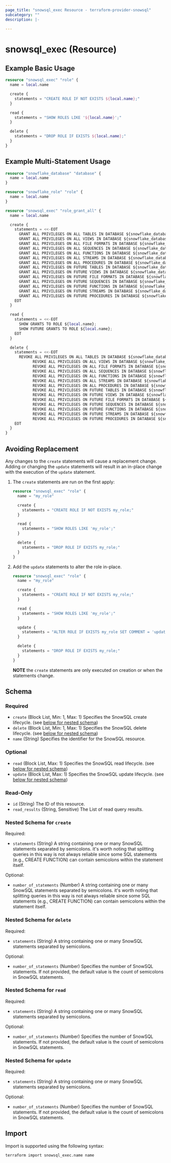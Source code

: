 ```yaml
---
page_title: "snowsql_exec Resource - terraform-provider-snowsql"
subcategory: ""
description: |-
  
---
```


# snowsql_exec (Resource)



## Example Basic Usage

```terraform
resource "snowsql_exec" "role" {
  name = local.name

  create {
    statements = "CREATE ROLE IF NOT EXISTS ${local.name};"
  }

  read {
    statements = "SHOW ROLES LIKE '${local.name}';"
  }

  delete {
    statements = "DROP ROLE IF EXISTS ${local.name};"
  }
}
```

## Example Multi-Statement Usage

```terraform
resource "snowflake_database" "database" {
  name = local.name
}

resource "snowflake_role" "role" {
  name = local.name
}

resource "snowsql_exec" "role_grant_all" {
  name = local.name

  create {
    statements = <<-EOT
      GRANT ALL PRIVILEGES ON ALL TABLES IN DATABASE ${snowflake_database.database.name} TO ROLE ${snowflake_role.role.name};
      GRANT ALL PRIVILEGES ON ALL VIEWS IN DATABASE ${snowflake_database.database.name} TO ROLE ${snowflake_role.role.name};
      GRANT ALL PRIVILEGES ON ALL FILE FORMATS IN DATABASE ${snowflake_database.database.name} TO ROLE ${snowflake_role.role.name};
      GRANT ALL PRIVILEGES ON ALL SEQUENCES IN DATABASE ${snowflake_database.database.name} TO ROLE ${snowflake_role.role.name};
      GRANT ALL PRIVILEGES ON ALL FUNCTIONS IN DATABASE ${snowflake_database.database.name} TO ROLE ${snowflake_role.role.name};
      GRANT ALL PRIVILEGES ON ALL STREAMS IN DATABASE ${snowflake_database.database.name} TO ROLE ${snowflake_role.role.name};
      GRANT ALL PRIVILEGES ON ALL PROCEDURES IN DATABASE ${snowflake_database.database.name} TO ROLE ${snowflake_role.role.name};
      GRANT ALL PRIVILEGES ON FUTURE TABLES IN DATABASE ${snowflake_database.database.name} TO ROLE ${snowflake_role.role.name};
      GRANT ALL PRIVILEGES ON FUTURE VIEWS IN DATABASE ${snowflake_database.database.name} TO ROLE ${snowflake_role.role.name};
      GRANT ALL PRIVILEGES ON FUTURE FILE FORMATS IN DATABASE ${snowflake_database.database.name} TO ROLE ${snowflake_role.role.name};
      GRANT ALL PRIVILEGES ON FUTURE SEQUENCES IN DATABASE ${snowflake_database.database.name} TO ROLE ${snowflake_role.role.name};
      GRANT ALL PRIVILEGES ON FUTURE FUNCTIONS IN DATABASE ${snowflake_database.database.name} TO ROLE ${snowflake_role.role.name};
      GRANT ALL PRIVILEGES ON FUTURE STREAMS IN DATABASE ${snowflake_database.database.name} TO ROLE ${snowflake_role.role.name};
      GRANT ALL PRIVILEGES ON FUTURE PROCEDURES IN DATABASE ${snowflake_database.database.name} TO ROLE ${snowflake_role.role.name};
    EOT
  }

  read {
    statements = <<-EOT
      SHOW GRANTS TO ROLE ${local.name};
      SHOW FUTURE GRANTS TO ROLE ${local.name};
    EOT
  }

  delete {
    statements = <<-EOT
      REVOKE ALL PRIVILEGES ON ALL TABLES IN DATABASE ${snowflake_database.database.name} FROM ROLE ${snowflake_role.role.name};
			REVOKE ALL PRIVILEGES ON ALL VIEWS IN DATABASE ${snowflake_database.database.name} FROM ROLE ${snowflake_role.role.name};
			REVOKE ALL PRIVILEGES ON ALL FILE FORMATS IN DATABASE ${snowflake_database.database.name} FROM ROLE ${snowflake_role.role.name};
			REVOKE ALL PRIVILEGES ON ALL SEQUENCES IN DATABASE ${snowflake_database.database.name} FROM ROLE ${snowflake_role.role.name};
			REVOKE ALL PRIVILEGES ON ALL FUNCTIONS IN DATABASE ${snowflake_database.database.name} FROM ROLE ${snowflake_role.role.name};
			REVOKE ALL PRIVILEGES ON ALL STREAMS IN DATABASE ${snowflake_database.database.name} FROM ROLE ${snowflake_role.role.name};
			REVOKE ALL PRIVILEGES ON ALL PROCEDURES IN DATABASE ${snowflake_database.database.name} FROM ROLE ${snowflake_role.role.name};
			REVOKE ALL PRIVILEGES ON FUTURE TABLES IN DATABASE ${snowflake_database.database.name} FROM ROLE ${snowflake_role.role.name};
			REVOKE ALL PRIVILEGES ON FUTURE VIEWS IN DATABASE ${snowflake_database.database.name} FROM ROLE ${snowflake_role.role.name};
			REVOKE ALL PRIVILEGES ON FUTURE FILE FORMATS IN DATABASE ${snowflake_database.database.name} FROM ROLE ${snowflake_role.role.name};
			REVOKE ALL PRIVILEGES ON FUTURE SEQUENCES IN DATABASE ${snowflake_database.database.name} FROM ROLE ${snowflake_role.role.name};
			REVOKE ALL PRIVILEGES ON FUTURE FUNCTIONS IN DATABASE ${snowflake_database.database.name} FROM ROLE ${snowflake_role.role.name};
			REVOKE ALL PRIVILEGES ON FUTURE STREAMS IN DATABASE ${snowflake_database.database.name} FROM ROLE ${snowflake_role.role.name};
			REVOKE ALL PRIVILEGES ON FUTURE PROCEDURES IN DATABASE ${snowflake_database.database.name} FROM ROLE ${snowflake_role.role.name};
    EOT
  }
}
```

## Avoiding Replacement

Any changes to the `create` statements will cause a replacement change. 
Adding or changing the `update` statements will result in an in-place change with the execution of the `update` statement.

1. The `create` statements are run on the first apply:

    ```terraform
    resource "snowsql_exec" "role" {
      name = "my_role"

      create {
        statements = "CREATE ROLE IF NOT EXISTS my_role;"
      }

      read {
        statements = "SHOW ROLES LIKE 'my_role';"
      }

      delete {
        statements = "DROP ROLE IF EXISTS my_role;"
      }
    }
    ```

2. Add the `update` statements to alter the role in-place.

    ```terraform
    resource "snowsql_exec" "role" {
      name = "my_role"

      create {
        statements = "CREATE ROLE IF NOT EXISTS my_role;"
      }

      read {
        statements = "SHOW ROLES LIKE 'my_role';"
      }

      update {
        statements = "ALTER ROLE IF EXISTS my_role SET COMMENT = 'updated with terraform';"
      }

      delete {
        statements = "DROP ROLE IF EXISTS my_role;"
      }
    }
    ```

    **NOTE** the `create` statements are only executed on creation or when the statements change.

<!-- schema generated by tfplugindocs -->
## Schema

### Required

- `create` (Block List, Min: 1, Max: 1) Specifies the SnowSQL create lifecycle. (see [below for nested schema](#nestedblock--create))
- `delete` (Block List, Min: 1, Max: 1) Specifies the SnowSQL delete lifecycle. (see [below for nested schema](#nestedblock--delete))
- `name` (String) Specifies the identifier for the SnowSQL resource.

### Optional

- `read` (Block List, Max: 1) Specifies the SnowSQL read lifecycle. (see [below for nested schema](#nestedblock--read))
- `update` (Block List, Max: 1) Specifies the SnowSQL update lifecycle. (see [below for nested schema](#nestedblock--update))

### Read-Only

- `id` (String) The ID of this resource.
- `read_results` (String, Sensitive) The List of read query results.

<a id="nestedblock--create"></a>
### Nested Schema for `create`

Required:

- `statements` (String) A string containing one or many SnowSQL statements separated by semicolons. it's worth noting that splitting queries in this way is not always reliable since some SQL statements (e.g., CREATE FUNCTION) can contain semicolons within the statement itself.

Optional:

- `number_of_statements` (Number) A string containing one or many SnowSQL statements separated by semicolons. it's worth noting that splitting queries in this way is not always reliable since some SQL statements (e.g., CREATE FUNCTION) can contain semicolons within the statement itself.


<a id="nestedblock--delete"></a>
### Nested Schema for `delete`

Required:

- `statements` (String) A string containing one or many SnowSQL statements separated by semicolons.

Optional:

- `number_of_statements` (Number) Specifies the number of SnowSQL statements. If not provided, the default value is the count of semicolons in SnowSQL statements.


<a id="nestedblock--read"></a>
### Nested Schema for `read`

Required:

- `statements` (String) A string containing one or many SnowSQL statements separated by semicolons.

Optional:

- `number_of_statements` (Number) Specifies the number of SnowSQL statements. If not provided, the default value is the count of semicolons in SnowSQL statements.


<a id="nestedblock--update"></a>
### Nested Schema for `update`

Required:

- `statements` (String) A string containing one or many SnowSQL statements separated by semicolons.

Optional:

- `number_of_statements` (Number) Specifies the number of SnowSQL statements. If not provided, the default value is the count of semicolons in SnowSQL statements.

## Import

Import is supported using the following syntax:

```shell
terraform import snowsql_exec.name name
```